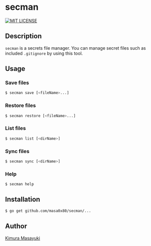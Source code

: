 # secman

[![MIT LICENSE](http://img.shields.io/badge/license-MIT-blue.svg?style=flat-square)](LICENSE)

## Description

`secman` is a secrets file manager.
You can manage secret files such as included `.gitignore` by using this tool.

## Usage

### Save files

```bash
$ secman save [<fileName>...]
```

### Restore files

```bash
$ secman restore [<fileName>...]
```

### List files

```bash
$ secman list [<dirName>]
```

### Sync files

```bash
$ secman sync [<dirName>]
```

### Help

```bash
$ secman help
```

## Installation

```bash
$ go get github.com/masa0x80/secman/...
```

## Author

[Kimura Masayuki](https://github.com/masa0x80)

